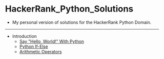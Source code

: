 # HackerRank_Python_Solutions

- My personal version of solutions for the HackerRank Python Domain.

<hr>

- Introduction
    - [Say "Hello, World!" With Python](Introduction/SayHelloWorldWithPython.py)
    - [Python If-Else](Introduction/Python%20If-Else.py)
    - [Arithmetic Operators](Introduction/Arithmetic%20Operators.py)